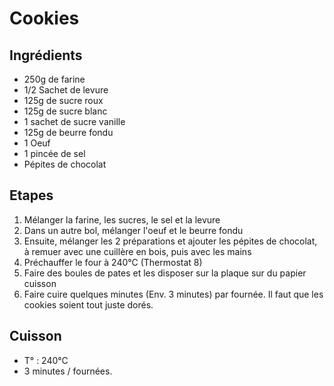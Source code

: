# Cookies 

## Ingrédients
* 250g de farine
* 1/2 Sachet de levure
* 125g de sucre roux
* 125g de sucre blanc
* 1 sachet de sucre vanille
* 125g de beurre fondu
* 1 Oeuf
* 1 pincée de sel
* Pépites de chocolat

## Etapes

1. Mélanger la farine, les sucres, le sel et la levure
1. Dans un autre bol, mélanger l'oeuf et le beurre fondu
1. Ensuite, mélanger les 2 préparations et ajouter les pépites de chocolat, à remuer avec une cuillère en bois, puis avec les mains
1. Préchauffer le four à 240°C (Thermostat 8)
1. Faire des boules de pates et les disposer sur la plaque sur du papier cuisson
1. Faire cuire quelques minutes (Env. 3 minutes) par fournée. Il faut que les cookies soient tout juste dorés. 

## Cuisson

* T° : 240°C
* 3 minutes / fournées. 
